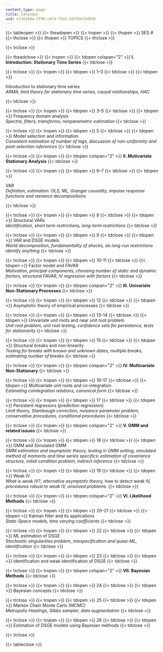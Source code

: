 ```yaml
---
content_type: page
title: Calendar
uid: e71619da-3f90-c6f4-f5e2-28fd5b15d929
---
```


{{< tableopen >}}
{{< theadopen >}}
{{< tropen >}}
{{< thopen >}}
SES #
{{< thclose >}}
{{< thopen >}}
TOPICS
{{< thclose >}}

{{< trclose >}}

{{< theadclose >}}
{{< tropen >}}
{{< tdopen colspan="2" >}}
**I. Introduction: Stationary Time Series**
{{< tdclose >}}

{{< trclose >}}
{{< tropen >}}
{{< tdopen >}}
1–3
{{< tdclose >}}
{{< tdopen >}}


Introduction to stationary time series  
_ARMA, limit theory for stationary time series, causal relationships, HAC_


{{< tdclose >}}

{{< trclose >}}
{{< tropen >}}
{{< tdopen >}}
3–5
{{< tdclose >}}
{{< tdopen >}}
Frequency domain analysis  
_Spectra; filters; transforms; nonparametric estimation_
{{< tdclose >}}

{{< trclose >}}
{{< tropen >}}
{{< tdopen >}}
5
{{< tdclose >}}
{{< tdopen >}}
Model selection and information  
_Consistent estimation of number of lags, discussion of non-uniformity and post-selection inferences_
{{< tdclose >}}

{{< trclose >}}
{{< tropen >}}
{{< tdopen colspan="2" >}}
**II. Mutivariate Stationary Analysis**
{{< tdclose >}}

{{< trclose >}}
{{< tropen >}}
{{< tdopen >}}
6–7
{{< tdclose >}}
{{< tdopen >}}


VAR  
_Definition, estimation: OLS, ML, Granger causality, impulse response functions and variance decompositions_


{{< tdclose >}}

{{< trclose >}}
{{< tropen >}}
{{< tdopen >}}
8
{{< tdclose >}}
{{< tdopen >}}
Structural VARs  
_Identification, short term restrictions, long-term restrictions_
{{< tdclose >}}

{{< trclose >}}
{{< tropen >}}
{{< tdopen >}}
9
{{< tdclose >}}
{{< tdopen >}}
VAR and DSGE models  
_World decomposition, fundamentality of shocks, do long-run restrictions identify anything_
{{< tdclose >}}

{{< trclose >}}
{{< tropen >}}
{{< tdopen >}}
10–11
{{< tdclose >}}
{{< tdopen >}}
Factor model and FAVAR  
_Motivation, principal components, choosing number of static and dynamic factors, structural FAVAR, IV regression with factors_
{{< tdclose >}}

{{< trclose >}}
{{< tropen >}}
{{< tdopen colspan="2" >}}
**III. Univariate Non-Stationary Processes**
{{< tdclose >}}

{{< trclose >}}
{{< tropen >}}
{{< tdopen >}}
12
{{< tdclose >}}
{{< tdopen >}}
Asymptotic theory of empirical processes
{{< tdclose >}}

{{< trclose >}}
{{< tropen >}}
{{< tdopen >}}
13–14
{{< tdclose >}}
{{< tdopen >}}
Univariate unit roots and near unit root problem  
_Unit root problem, unit root testing, confidence sets for persistence, tests for stationarity_
{{< tdclose >}}

{{< trclose >}}
{{< tropen >}}
{{< tdopen >}}
15
{{< tdclose >}}
{{< tdopen >}}
Structural breaks and non-linearity  
_Testing for breaks with known and unknown dates, multiple breaks, estimating number of breaks_
{{< tdclose >}}

{{< trclose >}}
{{< tropen >}}
{{< tdopen colspan="2" >}}
**IV. Multivariate Non-Stationary**
{{< tdclose >}}

{{< trclose >}}
{{< tropen >}}
{{< tdopen >}}
16–17
{{< tdclose >}}
{{< tdopen >}}
Multivariate unit roots and co-integration  
_Estimating cointegration relations, canonical form_
{{< tdclose >}}

{{< trclose >}}
{{< tropen >}}
{{< tdopen >}}
17
{{< tdclose >}}
{{< tdopen >}}
Persistent regressors (prediction regression)  
_Limit theory, Stambaugh correction, nuisance parameter problem, conservative procedures, conditional procedures_
{{< tdclose >}}

{{< trclose >}}
{{< tropen >}}
{{< tdopen colspan="2" >}}
**V. GMM and related issues**
{{< tdclose >}}

{{< trclose >}}
{{< tropen >}}
{{< tdopen >}}
18
{{< tdclose >}}
{{< tdopen >}}
GMM and Simulated GMM  
_GMM estimation and asymptotic theory, testing in GMM setting, simulated method of moments and time series specifics: estimation of covariance structure, initial condition problem, indirect inference_
{{< tdclose >}}

{{< trclose >}}
{{< tropen >}}
{{< tdopen >}}
19
{{< tdclose >}}
{{< tdopen >}}
Weak IV  
_What is weak IV?, alternative asymptotic theory, how to detect weak IV, procedures robust to weak IV, unsolved problems._
{{< tdclose >}}

{{< trclose >}}
{{< tropen >}}
{{< tdopen colspan="2" >}}
**VI. Likelihood Methods**
{{< tdclose >}}

{{< trclose >}}
{{< tropen >}}
{{< tdopen >}}
20–21
{{< tdclose >}}
{{< tdopen >}}
Kalman filter and its applications  
_State-Space models, time varying coefficients_
{{< tdclose >}}

{{< trclose >}}
{{< tropen >}}
{{< tdopen >}}
22
{{< tdclose >}}
{{< tdopen >}}
ML estimation of DSGE  
_Stochastic singularities problem, misspecification and quasi-ML, identification_
{{< tdclose >}}

{{< trclose >}}
{{< tropen >}}
{{< tdopen >}}
23
{{< tdclose >}}
{{< tdopen >}}
Identification and weak identification of DSGE
{{< tdclose >}}

{{< trclose >}}
{{< tropen >}}
{{< tdopen colspan="2" >}}
**VII. Bayesian Methods**
{{< tdclose >}}

{{< trclose >}}
{{< tropen >}}
{{< tdopen >}}
24
{{< tdclose >}}
{{< tdopen >}}
Bayesian concepts
{{< tdclose >}}

{{< trclose >}}
{{< tropen >}}
{{< tdopen >}}
25
{{< tdclose >}}
{{< tdopen >}}
Markov Chain Monte Carlo (MCMC)  
_Metropolis-Hastings, Gibbs sampler, data augmentation_
{{< tdclose >}}

{{< trclose >}}
{{< tropen >}}
{{< tdopen >}}
26
{{< tdclose >}}
{{< tdopen >}}
Estimation of DSGE models using Bayesian methods
{{< tdclose >}}

{{< trclose >}}

{{< tableclose >}}